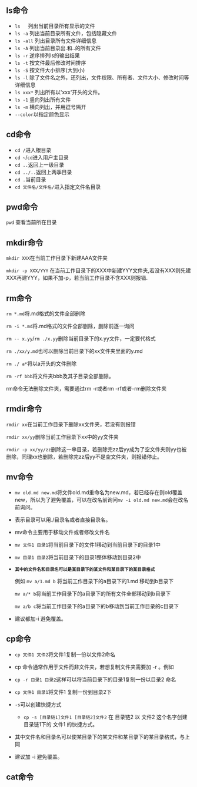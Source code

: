 ## ls命令

* `ls	`列出当前目录所有显示的文件
* `ls -a`	列出当前目录所有文件，包括隐藏文件
* `ls -all`    列出目录所有文件详细信息
* `ls -A`    列出当前目录出.和..的所有文件
* `ls -r`    逆序排列ls的输出结果
* `ls -t`    按文件最后修改时间排序
* `ls -S`   按文件大小排序(大到小)
* `ls -l`    除了文件名之外，还列出，文件权限、所有者、文件大小、修改时间等详细信息
* `ls xxx*`    列出所有以'xxx'开头的文件。
* `ls -1`     竖向列出所有文件
* `ls -m`    横向列出，并用逗号隔开
* `--color`以指定颜色显示

## cd命令

* `cd /`进入根目录
* `cd ~`/`cd`进入用户主目录
* `cd ..`返回上一级目录
* `cd ../..`返回上两季目录
* `cd .`当前目录
* `cd 文件名/文件名/`进入指定文件名目录

## pwd命令

`pwd`    查看当前所在目录

## mkdir命令

`mkdir XXX`在当前工作目录下新建AAA文件夹

`mkdir -p XXX/YYY`  在当前工作目录下的XXX中新建YYY文件夹,若没有XXX则先建XXX再建YYY，如果不加-p，若当前工作目录不含XXX则报错.

## rm命令

`rm *.md`将.md格式的文件全部删除

`rm -i *.md`将.md格式的文件全部删除，删除前逐一询问

`rm -- x.yy`/`rm ./x.yy`删除当前目录下的x.yy文件，一定要代格式

`rm ./xx/y.md`也可以删除当前目录下的xx文件夹里面的y.md

`rm ./ a*`将以a开头的文件删除

`rm -rf bbb`将文件夹bbb及其子目录全部删除。

rm命令无法删除文件夹，需要通过rm -r或者rm -rf或者-rm删除文件夹

## rmdir命令

`rmdir xx`在当前工作目录下删除xx文件夹，若没有则报错

`rmdir xx/yy`删除当前工作目录下xx中的yy文件夹

`rmdir -p xx/yy/zz`删除这一串目录，若删除完zz后yy成为了空文件夹则yy也被删除，同理xx也删除，若删除完zz后yy不是空文件夹，则报错停止。

## mv命令

* `mv old.md new.md`将文件old.md重命名为new.md，若已经存在则old覆盖new，所以为了避免覆盖，可以在改名前询问`mv -i old.md new.md`会在改名前询问。

* 表示目录可以用./目录名或者直接目录名。

* mv命令主要用于移动文件或者修改文件名

* `mv 文件1 目录1`将当前目录下的文件1移动到当前目录下的目录1中

* `mv 目录1 目录2`将当前目录下的目录1整体移动到目录2中

* **`其中的文件名和目录名可以是某目录下的某文件和某目录下的某目录格式`**

  例如 `mv a/1.md b`   将当前工作目录下的a目录下的1.md 移动到b目录下

  `mv a/* b`将当前工作目录下的a目录下的所有文件全部移动到b目录下

  `mv a/b c`将当前工作目录下的a目录下的b移动到当前工作目录的c目录下

* 建议都加-i 避免覆盖。

## cp命令

* `cp 文件1 文件2`将文件1复制一份以文件2命名

* cp 命令通常作用于文件而非文件夹，若想复制文件夹需要加  -r   。例如

* `cp -r 目录1 目录2`这样可以将当前目录下的目录1复制一份以目录2 命名

* `cp 文件1 目录1`将文件1 复制一份到目录2下

* `-s`可以创建快捷方式
  * `cp -s [目录链1]文件1 [目录链2]文件2` 在 目录链2 以 文件2 这个名字创建目录链1下的 文件1 的快捷方式。
* 其中文件名和目录名可以使某目录下的某文件和某目录下的某目录格式，与上同
* 建议加 -i 避免覆盖。

## cat命令

